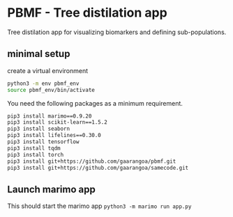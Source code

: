# PBMF - Tree distilation app
Tree distilation app for visualizing biomarkers and defining sub-populations. 

## minimal setup 
create a virtual environment
``` bash
python3 -m env pbmf_env 
source pbmf_env/bin/activate
```

You need the following packages as a minimum requirement.
``` bash
pip3 install marimo==0.9.20
pip3 install scikit-learn==1.5.2
pip3 install seaborn
pip3 install lifelines==0.30.0
pip3 install tensorflow
pip3 install tqdm
pip3 install torch
pip3 install git+https://github.com/gaarangoa/pbmf.git
pip3 install git+https://github.com/gaarangoa/samecode.git
```

## Launch marimo app
This should start the marimo app
```python3 -m marimo run app.py``` 

